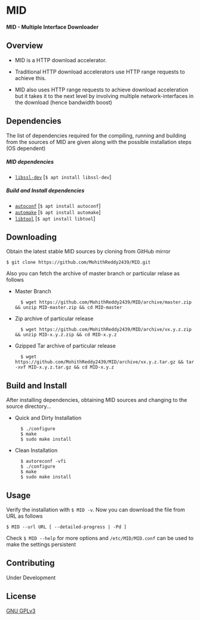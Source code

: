 # MID

**MID - Multiple Interface Downloader**

## Overview

* MID is a HTTP download accelerator.
 
* Traditional HTTP download accelerators use HTTP range requests to achieve this. 

* MID also uses HTTP range requests to achieve download acceleration but it takes it to the next level by involving multiple network-interfaces in the download (hence bandwidth boost)
 
## Dependencies

The list of dependencies required for the compiling, running and building from the sources of MID are given along with the possible installation steps (OS dependent)

##### MID dependencies

* [```libssl-dev```](https://github.com/openssl/openssl) [```$ apt install libssl-dev```]

##### Build and Install dependencies

* [```autoconf```](https://github.com/autotools-mirror/autoconf) [```$ apt install autoconf```]
* [```automake```](https://github.com/autotools-mirror/automake) [```$ apt install automake```]
* [```libtool```](https://github.com/autotools-mirror/libtool) [```$ apt install libtool```]

## Downloading

Obtain the latest stable MID sources by cloning from GitHub mirror

	$ git clone https://github.com/MohithReddy2439/MID.git

Also you can fetch the archive of master branch or particular relase as follows

* Master Branch

		$ wget https://github.com/MohithReddy2439/MID/archive/master.zip && unzip MID-master.zip && cd MID-master
	
* Zip archive of particular release
		
		$ wget https://github.com/MohithReddy2439/MID/archive/vx.y.z.zip && unzip MID-x.y.z.zip && cd MID-x.y.z

* Gzipped Tar archive of particular release
		
		$ wget https://github.com/MohithReddy2439/MID/archive/vx.y.z.tar.gz && tar -xvf MID-x.y.z.tar.gz && cd MID-x.y.z

## Build and Install

After installing dependencies, obtaining MID sources and changing to the source directory...

* Quick and Dirty Installation

		$ ./configure
		$ make
		$ sudo make install

* Clean Installation

		$ autoreconf -vfi
		$ ./configure
		$ make
		$ sudo make install

## Usage

Verify the installation with ```$ MID -v```. Now you can download the file from URL as follows
			
	$ MID --url URL [ --detailed-progress | -Pd ]

Check ```$ MID --help``` for more options and ```/etc/MID/MID.conf``` can be used to make the settings persistent

## Contributing
Under Development

## License
[GNU GPLv3](https://choosealicense.com/licenses/gpl-3.0/)
